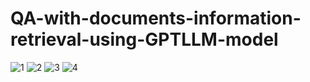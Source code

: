 # QA-with-documents-information-retrieval-using-GPTLLM-model
![1](https://github.com/user-attachments/assets/1b01c707-4079-41d5-8292-fba2d1134681)
![2](https://github.com/user-attachments/assets/27c9e68c-49f8-4678-b4b5-d856c6331341)
![3](https://github.com/user-attachments/assets/cecc15db-1ed9-4bab-a0c3-cc8ca12f2845)
![4](https://github.com/user-attachments/assets/e32b4cb7-6360-47f8-81c5-83d30f5ab73a)

